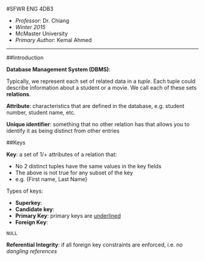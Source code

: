 #SFWR ENG 4DB3

* *Professor*: Dr. Chiang
* *Winter 2015*
* McMaster University
* *Primary Author*: Kemal Ahmed

---------

##Introduction

**Database Management System (DBMS)**: 

Typically, we represent each set of related data in a *tuple*. Each tuple could describe information about a student or a movie. We call each of these sets **relations**.

**Attribute**: characteristics that are defined in the database, e.g. student number, student name, etc. 

**Unique identifier**: something that no other relation has that allows you to identify it as being distinct from other entries 

##Keys

**Key**: a set of 1/+ attributes of a relation that:

* No 2 distinct tuples have the same values in the key fields
* The above is not true for any subset of the key
* e.g. {First name, Last Name}

Types of keys:

* **Superkey**:
* **Candidate key**:
* **Primary Key**: primary keys are <ins>underlined</ins>
* **Foreign Key**: 

`NULL`

**Referential Integrity**: if all foreign key constraints are enforced, i.e. no *dangling references*